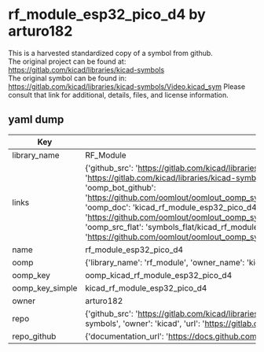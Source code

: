 # rf_module_esp32_pico_d4 by arturo182  
This is a harvested standardized copy of a symbol from github.  
The original project can be found at:  
https://gitlab.com/kicad/libraries/kicad-symbols  
The original symbol can be found in:
https://gitlab.com/kicad/libraries/kicad-symbols/Video.kicad_sym
Please consult that link for additional, details, files, and license information.  
## yaml dump  
| Key | Value |  
| --- | --- |  
| library_name | RF_Module |  
| links | {'github_src': 'https://gitlab.com/kicad/libraries/kicad-symbols/Video.kicad_sym', 'github_src_repo': 'https://gitlab.com/kicad/libraries/kicad-symbols', 'oomp_bot': 'kicad_rf_module_esp32_pico_d4/working', 'oomp_bot_github': 'https://github.com/oomlout/oomlout_oomp_symbol_bot/tree/main/kicad_rf_module_esp32_pico_d4/working', 'oomp_doc': 'kicad_rf_module_esp32_pico_d4/working', 'oomp_doc_github': 'https://github.com/oomlout/oomlout_oomp_symbol_doc/tree/main/kicad_rf_module_esp32_pico_d4/working', 'oomp_src_flat': 'symbols_flat/kicad_rf_module_esp32_pico_d4/working', 'oomp_src_flat_github': 'https://github.com/oomlout/oomlout_oomp_symbol_src/tree/main/kicad_rf_module_esp32_pico_d4/working'} |  
| name | rf_module_esp32_pico_d4 |  
| oomp | {'library_name': 'rf_module', 'owner_name': 'kicad', 'symbol_name': 'rf_module_esp32_pico_d4'} |  
| oomp_key | oomp_kicad_rf_module_esp32_pico_d4 |  
| oomp_key_simple | kicad_rf_module_esp32_pico_d4 |  
| owner | arturo182 |  
| repo | {'github_src': 'https://gitlab.com/kicad/libraries/kicad-symbols/Video.kicad_sym', 'name': 'libraries/kicad-symbols', 'owner': 'kicad', 'url': 'https://gitlab.com/kicad/libraries/kicad-symbols'} |  
| repo_github | {'documentation_url': 'https://docs.github.com/rest/repos/repos#get-a-repository', 'message': 'Not Found'} |  

